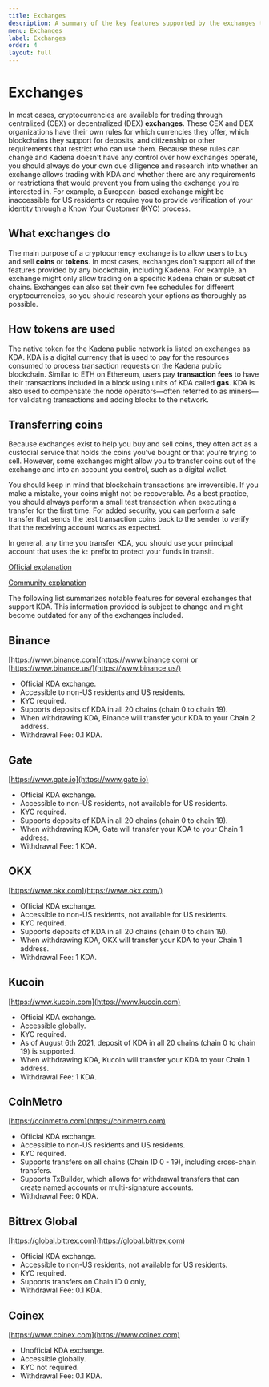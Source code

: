```yaml
---
title: Exchanges
description: A summary of the key features supported by the exchanges trading KDA.
menu: Exchanges
label: Exchanges
order: 4
layout: full
---
```


# Exchanges

In most cases, cryptocurrencies are available for trading through centralized (CEX) or decentralized (DEX) **exchanges**. These CEX and DEX organizations have their own rules for which currencies they offer, which blockchains they support for deposits, and citizenship or other requirements that restrict who can use them. Because these rules can change and Kadena doesn't have any control over how exchanges operate, you should always do your own due diligence and research into whether an exchange allows trading with KDA and whether there are any requirements or restrictions that would prevent you from using the exchange you're interested in. For example, a European-based exchange might be inaccessible for US residents or require you to provide verification of your identity through a Know Your Customer (KYC) process.

## What exchanges do

The main purpose of a cryptocurrency exchange is to allow users to buy and sell **coins** or **tokens**. In most cases, exchanges don't support all of the features provided by any blockchain, including Kadena. For example, an exchange might only allow trading on a specific Kadena chain or subset of chains. Exchanges can also set their own fee schedules for different cryptocurrencies, so you should research your options as thoroughly as possible.

## How tokens are used

The native token for the Kadena public network is listed on exchanges as KDA. KDA is a digital currency that is used to pay for the resources consumed to process transaction requests on the Kadena public blockchain. Similar to ETH on Ethereum, users pay **transaction fees** to have their transactions included in a block using units of KDA called **gas**. KDA is also used to compensate the node operators—often referred to as miners—for validating transactions and adding blocks to the network.

## Transferring coins

Because exchanges exist to help you buy and sell coins, they often act as a custodial service that holds the coins you've bought or that you're trying to sell. However, some exchanges might allow you to transfer coins out of the exchange and into an account you control, such as a digital wallet.

You should keep in mind that blockchain transactions are irreversible. If you make a mistake, your coins might not be recoverable. As a best practice, you should always perform a small test transaction when executing a transfer for the first time. For added security, you can perform a safe transfer that sends the test transaction coins back to the sender to verify that the receiving account works as expected.

In general, any time you transfer KDA, you should use your principal account that uses the `k:` prefix to protect your funds in transit.

[Official explanation](https://medium.com/kadena-io/introducing-kadena-account-protocols-kip-0012-303462b77af1)

[Community explanation](https://thanos-42.medium.com/kip-0012-explained-k-accounts-e0cdc71ab455)

The following list summarizes notable features for several exchanges that support KDA. This information provided is subject to change and might become outdated for any of the exchanges included.

## Binance

[https://www.binance.com](https://www.binance.com) or [https://www.binance.us/](https://www.binance.us/)

- Official KDA exchange.
- Accessible to non-US residents and US residents.
- KYC required.
- Supports deposits of KDA in all 20 chains (chain 0 to chain 19).
- When withdrawing KDA, Binance will transfer your KDA to your Chain 2 address.
- Withdrawal Fee: 0.1 KDA.

## Gate

[https://www.gate.io](https://www.gate.io)

- Official KDA exchange.
- Accessible to non-US residents, not available for US residents.
- KYC required.
- Supports deposits of KDA in all 20 chains (chain 0 to chain 19).
- When withdrawing KDA, Gate will transfer your KDA to your Chain 1 address.
- Withdrawal Fee: 1 KDA.

## OKX

[https://www.okx.com](https://www.okx.com/)

- Official KDA exchange.
- Accessible to non-US residents, not available for US residents.
- KYC required.
- Supports deposits of KDA in all 20 chains (chain 0 to chain 19).
- When withdrawing KDA, OKX will transfer your KDA to your Chain 1 address.
- Withdrawal Fee: 1 KDA.

## Kucoin

[https://www.kucoin.com](https://www.kucoin.com)

- Official KDA exchange.
- Accessible globally.
- KYC required.
- As of August 6th 2021, deposit of KDA in all 20 chains (chain 0 to chain 19) is supported.
- When withdrawing KDA, Kucoin will transfer your KDA to your Chain 1 address.
- Withdrawal Fee: 1 KDA.

## CoinMetro

[https://coinmetro.com](https://coinmetro.com)

- Official KDA exchange.
- Accessible to non-US residents and US residents.
- KYC required.
- Supports transfers on all chains (Chain ID 0 - 19), including cross-chain transfers.
- Supports TxBuilder, which allows for withdrawal transfers that can create named accounts or multi-signature accounts.
- Withdrawal Fee: 0 KDA.

## Bittrex Global

[https://global.bittrex.com](https://global.bittrex.com)

- Official KDA exchange.
- Accessible to non-US residents, not available for US residents.
- KYC required.
- Supports transfers on Chain ID 0 only,
- Withdrawal Fee: 0.1 KDA.

## Coinex

[https://www.coinex.com](https://www.coinex.com)

- Unofficial KDA exchange.
- Accessible globally.
- KYC not required.
- Withdrawal Fee: 0.1 KDA.
